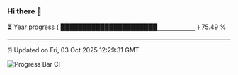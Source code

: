 ### Hi there 👋

⏳ Year progress { ██████████████████████▁▁▁▁▁▁▁▁ } 75.49 %

---

⏰ Updated on Fri, 03 Oct 2025 12:29:31 GMT

![Progress Bar CI](https://github.com/liununu/liununu/workflows/Progress%20Bar%20CI/badge.svg)
